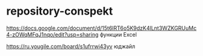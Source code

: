 # repository-conspekt
https://docs.google.com/document/d/15t6lRT6o5K9dzK4lLnt3WZKGRUuMc4-zOWqMFqJ1nqo/edit?usp=sharing функции Excel

https://ru.yougile.com/board/s1ufrrwi43yv юджайл
